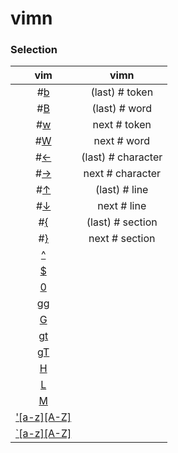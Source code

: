 vimn
====

### Selection

| vim | vimn |
|:---:|:----:|
| #[b](http://vimhelp.appspot.com/motion.txt.html#b) | (last) # token |
| #[B](http://vimhelp.appspot.com/motion.txt.html#B) | (last) # word |
| #[w](http://vimhelp.appspot.com/motion.txt.html#w) | next # token |
| #[W](http://vimhelp.appspot.com/motion.txt.html#W) | next # word |
| #[←](http://vimhelp.appspot.com/motion.txt.html#h) | (last) # character |
| #[→](http://vimhelp.appspot.com/motion.txt.html#l) | next # character |
| #[↑](http://vimhelp.appspot.com/motion.txt.html#k) | (last) # line |
| #[↓](http://vimhelp.appspot.com/motion.txt.html#j) | next # line |
| #[{](http://vimhelp.appspot.com/motion.txt.html#%7B) | (last) # section |
| #[}](http://vimhelp.appspot.com/motion.txt.html#%7D) | next # section |
| [^](http://vimhelp.appspot.com/motion.txt.html#%5E) | |
| [$](http://vimhelp.appspot.com/motion.txt.html#%24) | |
| [0](http://vimhelp.appspot.com/motion.txt.html#0) | |
| [gg](http://vimhelp.appspot.com/motion.txt.html#gg) | |
| [G](http://vimhelp.appspot.com/motion.txt.html#G) | |
| [gt](http://vimhelp.appspot.com/tabpage.txt.html#gt) | |
| [gT](http://vimhelp.appspot.com/tabpage.txt.html#gT) | |
| [H](http://vimhelp.appspot.com/motion.txt.html#H) | |
| [L](http://vimhelp.appspot.com/motion.txt.html#L) | |
| [M](http://vimhelp.appspot.com/motion.txt.html#M) | |
| ['[a-z][A-Z]](http://vimhelp.appspot.com/motion.txt.html#%27) | |
| [`[a-z][A-Z]](http://vimhelp.appspot.com/motion.txt.html#%27) | |
